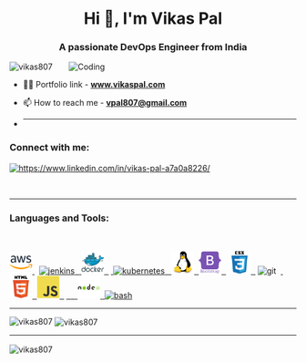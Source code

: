 <h1 align="center">Hi 👋, I'm Vikas Pal</h1>
<h3 align="center">A passionate DevOps Engineer from India</h3>
<img align="right" alt="Coding" width="400" src="https://www.lambdatest.com/resources/images/ezgif.com-gif-maker-16.gif">
<p align="left"> <img src="https://komarev.com/ghpvc/?username=vikas807&label=Profile%20views&color=0e75b6&style=flat" alt="vikas807" /> </p>

- 👨‍💻 Portfolio link - <a href="https://vpal807.wixsite.com/vikas-pal"><b>www.vikaspal.com</b></a>

- 📫 How to reach me - **vpal807@gmail.com**
- <hr>

<h3 align="left">Connect with me:</h3>
<p align="left">
<a href="https://www.linkedin.com/in/vikas-pal-a7a0a8226/" target="blank"><img align="center" src="https://raw.githubusercontent.com/rahuldkjain/github-profile-readme-generator/master/src/images/icons/Social/linked-in-alt.svg" alt="https://www.linkedin.com/in/vikas-pal-a7a0a8226/" height="30" width="40" /></a>
</p>
<br>
<hr>
<h3 align="left">Languages and Tools:</h3>
<br>
<p align="left"> <a href="https://aws.amazon.com" target="_blank" rel="noreferrer"> <img src="https://raw.githubusercontent.com/devicons/devicon/master/icons/amazonwebservices/amazonwebservices-original-wordmark.svg" alt="aws" width="40" height="40"/> </a> &nbsp; </a> <a href="https://getbootstrap.com" target="_blank" rel="noreferrer"><a href="https://www.jenkins.io" target="_blank" rel="noreferrer"> <img src="https://www.vectorlogo.zone/logos/jenkins/jenkins-icon.svg" alt="jenkins" width="40" height="40"/> &nbsp;<a href="https://www.docker.com/" target="_blank" rel="noreferrer"> <img src="https://raw.githubusercontent.com/devicons/devicon/master/icons/docker/docker-original-wordmark.svg" alt="docker" width="40" height="40"/> &nbsp;</a> <a href="https://git-scm.com/" target="_blank" rel="noreferrer">&nbsp;<img src="https://www.vectorlogo.zone/logos/kubernetes/kubernetes-icon.svg" alt="kubernetes" width="40" height="40"/> &nbsp; <img src="https://raw.githubusercontent.com/devicons/devicon/master/icons/linux/linux-original.svg" alt="linux" width="40" height="40"/> &nbsp;<img src="https://raw.githubusercontent.com/devicons/devicon/master/icons/bootstrap/bootstrap-plain-wordmark.svg" alt="bootstrap" width="40" height="40"/> &nbsp;</a> <a href="https://www.w3schools.com/css/" target="_blank" rel="noreferrer"> <img src="https://raw.githubusercontent.com/devicons/devicon/master/icons/css3/css3-original-wordmark.svg" alt="css3" width="40" height="40"/> &nbsp;</a>  <img src="https://www.vectorlogo.zone/logos/git-scm/git-scm-icon.svg" alt="git" width="40" height="40"/>&nbsp; </a> <a href="https://www.w3.org/html/" target="_blank" rel="noreferrer">&nbsp; <img src="https://raw.githubusercontent.com/devicons/devicon/master/icons/html5/html5-original-wordmark.svg" alt="html5" width="40" height="40"/>&nbsp; </a> <a href="https://developer.mozilla.org/en-US/docs/Web/JavaScript" target="_blank" rel="noreferrer"> <img src="https://raw.githubusercontent.com/devicons/devicon/master/icons/javascript/javascript-original.svg" alt="javascript" width="40" height="40"/> &nbsp;</a>  </a> <a href="https://kubernetes.io" target="_blank" rel="noreferrer">&nbsp;  </a> <a href="https://www.linux.org/" target="_blank" rel="noreferrer"> &nbsp; </a> <a href="https://nodejs.org" target="_blank" rel="noreferrer"> &nbsp;<img src="https://raw.githubusercontent.com/devicons/devicon/master/icons/nodejs/nodejs-original-wordmark.svg" alt="nodejs" width="40" height="40"/> <a href="https://www.gnu.org/software/bash/" target="_blank" rel="noreferrer"> &nbsp;<img src="https://www.vectorlogo.zone/logos/gnu_bash/gnu_bash-icon.svg" alt="bash" width="40" height="40"/></a> </p>
<hr>
<p><img align="left" src="https://github-readme-stats.vercel.app/api/top-langs?username=vikas807&show_icons=true&locale=en&layout=compact" alt="vikas807" /></p>

<p>&nbsp;<img align="center" src="https://github-readme-stats.vercel.app/api?username=vikas807&show_icons=true&locale=en" alt="vikas807" /></p>
<hr>
<p><img align="center" src="https://github-readme-streak-stats.herokuapp.com/?user=vikas807&" alt="vikas807" /></p>



